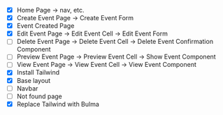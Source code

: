 - [x] Home Page -> nav, etc.
- [x] Create Event Page -> Create Event Form
- [x] Event Created Page
- [x] Edit Event Page -> Edit Event Cell -> Edit Event Form
- [ ] Delete Event Page -> Delete Event Cell -> Delete Event Confirmation Component
- [ ] Preview Event Page -> Preview Event Cell -> Show Event Component
- [ ] View Event Page -> View Event Cell -> View Event Component
- [x] Install Tailwind
- [x] Base layout
- [ ] Navbar
- [ ] Not found page
- [x] Replace Tailwind with Bulma

